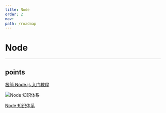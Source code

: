 ```yaml
---
title: Node
order: 2
nav:
path: /roadmap
---
```


# Node

---

## points

[极简 Node.js 入门教程](https://www.yuque.com/sunluyong/node)

![Node 知识体系](https://cdn.jsdelivr.net/gh/TheFirstSunday/gallery@main/images/node.png)

[Node 知识体系](https://www.processon.com/view/link/60c9c5a35653bb3c31ea39a3#map)
